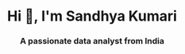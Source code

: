 <h1 align="center">Hi 👋, I'm Sandhya Kumari</h1>
<h3 align="center">A passionate data analyst from India</h3>
